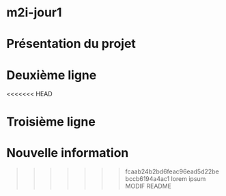 ﻿# m2i-jour1

# Présentation du projet

# Deuxième ligne

<<<<<<< HEAD
# Troisième ligne
Nouvelle information
=======
>>>>>>> fcaab24b2bd6feac96ead5d22bebccb6194a4ac1
lorem ipsum
MODIF README
